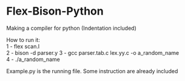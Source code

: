 # Flex-Bison-Python
Making a compiler for python (Indentation included) <br />

How to run it: <br />
1 -   flex scan.l<br />
2 -   bison -d parser.y
3 -   gcc parser.tab.c lex.yy.c -o a_random_name <br />
4 -   ./a_random_name <br />

Example.py is the running file.
Some instruction are already included

